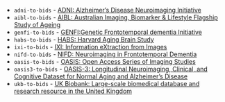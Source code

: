 
- `adni-to-bids` - [ADNI: Alzheimer’s Disease Neuroimaging Initiative](./Converters/ADNI2BIDS.md)
- `aibl-to-bids` - [AIBL: Australian Imaging, Biomarker & Lifestyle Flagship Study of Ageing](./../Converters/AIBL2BIDS.md)
- `genfi-to-bids` - [GENFI:Genetic Frontotemporal dementia Initiative](./../Converters/GENFItoBIDS.md)
- `habs-to-bids` - [HABS: Harvard Aging Brain Study](./../Converters/HABS2BIDS.md)
- `ixi-to-bids` - [IXI: Information eXtraction from Images](./../Converters/IXItoBIDS.md)
- `nifd-to-bids` - [NIFD: Neuroimaging in Frontotemporal Dementia](./../Converters/NIFD2BIDS.md)
- `oasis-to-bids` - [OASIS: Open Access Series of Imaging Studies](./../Converters/OASIS2BIDS.md)
- `oasis3-to-bids` - [OASIS-3: Longitudinal Neuroimaging, Clinical, and Cognitive Dataset for Normal Aging and Alzheimer’s Disease](./../Converters/OASIS3TOBIDS.md)
- `ukb-to-bids` - [UK Biobank: Large-scale biomedical database and research resource in the United Kingdom](./../Converters/UKBtoBIDS.md)
